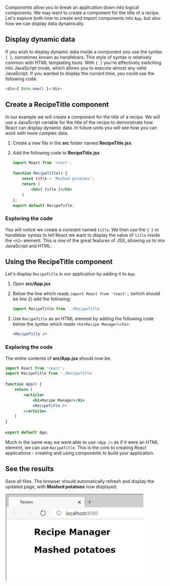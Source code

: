 Components allow you to break an application down into logical components. We may want to create a component for the title of a recipe. Let's explore both how to create and import components into `App`, but also how we can display data dynamically.

## Display dynamic data

If you wish to display dynamic data inside a component you use the syntax `{ }`, sometimes known as handlebars. This style of syntax is relatively common with HTML templating tools. With `{ }` you're effectively switching into JavaScript mode, which allows you to execute almost any valid JavaScript. If you wanted to display the current time, you could use the following code:

```javascript
<div>{ Date.now() }</div>
```

## Create a RecipeTitle component

In our example we will create a component for the title of a recipe. We will use a JavaScript variable for the title of the recipe to demonstrate how React can display dynamic data. In future units you will see how you can work with more complex data.

1. Create a new file in the **src** folder named **RecipeTitle.jsx**
1. Add the following code to **RecipeTitle.jsx**

    ```jsx
    import React from 'react';

    function RecipeTitle() {
        const title = 'Mashed potatoes';
        return (
            <h2>{ title }</h2>
        )
    };
    export default RecipeTitle;
    ```

### Exploring the code

You will notice we create a constant named `title`. We then use the `{ }` or handlebar syntax to tell React we want to display the value of `title` inside the `<h2>` element. This is one of the great features of JSX, allowing us to mix JavaScript and HTML.

## Using the RecipeTitle component

Let's display `RecipeTitle` in our application by adding it to `App`.

1. Open **src/App.jsx**
1. Below the line which reads `import React from 'react';` (which should be line 2) add the following:

    ```javascript
    import RecipeTitle from './RecipeTitle'
    ```

1. Use `RecipeTitle` as an HTML element by adding the following code below the syntax which reads `<h1>Recipe Manager</h1>`:

    ```jsx
    <RecipeTitle />
    ```

### Exploring the code

The entire contents of **src/App.jsx** should now be:

```jsx
import React from 'react';
import RecipeTitle from './RecipeTitle'

function App() {
    return (
        <article>
            <h1>Recipe Manager</h1>
            <RecipeTitle />
        </article>
    )
}

export default App;
```

Much in the same way we were able to use `<App />` as if it were an HTML element, we can use `RecipeTitle`. This is the core to creating React applications - creating and using components to build your application.

## See the results

Save all files. The browser should automatically refresh and display the updated page, with **Mashed potatoes** now displayed.

![Screenshot of page displaying title](media/title.png)
